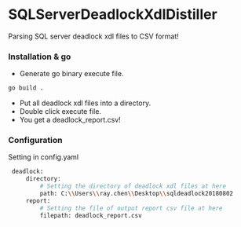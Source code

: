 # SQLServerDeadlockXdlDistiller
Parsing SQL server deadlock xdl files to CSV format!

### Installation & go

- Generate go binary execute file.
```sh
go build .
```
- Put all deadlock xdl files into a directory.
- Double click execute file.
- You get a deadlock_report.csv!

### Configuration

Setting in config.yaml

```sh
 deadlock:
     directory:
         # Setting the directory of deadlock xdl files at here
         path: C:\\Users\\ray.chen\\Desktop\\sqldeadlock20180802
     report:
         # Setting the file of output report csv file at here
         filepath: deadlock_report.csv
```
